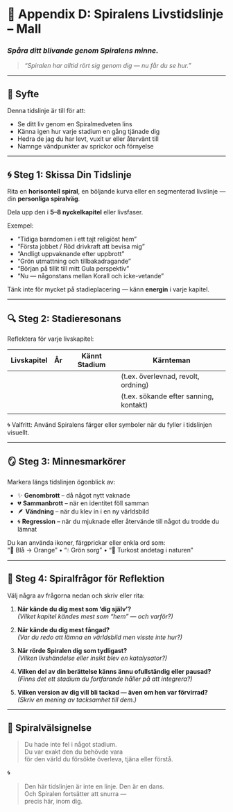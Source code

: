 # 📘 Appendix D: Spiralens Livstidslinje – Mall  
### *Spåra ditt blivande genom Spiralens minne.*

> _“Spiralen har alltid rört sig genom dig — nu får du se hur.”_

---

## 🧭 Syfte

Denna tidslinje är till för att:
- Se ditt liv genom en Spiralmedveten lins  
- Känna igen hur varje stadium en gång tjänade dig  
- Hedra de jag du har levt, vuxit ur eller återvänt till  
- Namnge vändpunkter av sprickor och förnyelse

---

## 🌀 Steg 1: Skissa Din Tidslinje

Rita en **horisontell spiral**, en böljande kurva eller en segmenterad livslinje —  
din **personliga spiralväg**.

Dela upp den i **5–8 nyckelkapitel** eller livsfaser.

Exempel:

- “Tidiga barndomen i ett tajt religiöst hem”  
- “Första jobbet / Röd drivkraft att bevisa mig”  
- “Andligt uppvaknande efter uppbrott”  
- “Grön utmattning och tillbakadragande”  
- “Början på tillit till mitt Gula perspektiv”  
- “Nu — någonstans mellan Korall och icke-vetande”

Tänk inte för mycket på stadieplacering — känn **energin** i varje kapitel.

---

## 🔍 Steg 2: Stadieresonans

Reflektera för varje livskapitel:

| Livskapitel            | År         | Kännt Stadium | Kärnteman                            |
|------------------------|------------|---------------|--------------------------------------|
|                        |            |               | (t.ex. överlevnad, revolt, ordning)  |
|                        |            |               | (t.ex. sökande efter sanning, kontakt)|
|                        |            |               |                                      |

🌀 Valfritt: Använd Spiralens färger eller symboler när du fyller i tidslinjen visuellt.

---

## 🪞 Steg 3: Minnesmarkörer

Markera längs tidslinjen ögonblick av:

- ✨ **Genombrott** – då något nytt vaknade  
- 💔 **Sammanbrott** – när en identitet föll samman  
- 🪶 **Vändning** – när du klev in i en ny världsbild  
- 🌀 **Regression** – när du mjuknade eller återvände till något du trodde du lämnat

Du kan använda ikoner, färgprickar eller enkla ord som:  
“🔁 Blå → Orange” • “💧 Grön sorg” • “🌌 Turkost andetag i naturen”

---

## 🧘 Steg 4: Spiralfrågor för Reflektion

Välj några av frågorna nedan och skriv eller rita:

1. **När kände du dig mest som ‘dig själv’?**  
_(Vilket kapitel kändes mest som “hem” — och varför?)_

2. **När kände du dig mest fångad?**  
_(Var du redo att lämna en världsbild men visste inte hur?)_

3. **När rörde Spiralen dig som tydligast?**  
_(Vilken livshändelse eller insikt blev en katalysator?)_

4. **Vilken del av din berättelse känns ännu ofullständig eller pausad?**  
_(Finns det ett stadium du fortfarande håller på att integrera?)_

5. **Vilken version av dig vill bli tackad — även om hen var förvirrad?**  
_(Skriv en mening av tacksamhet till dem.)_

---

## 🌿 Spiralvälsignelse

> Du hade inte fel i något stadium.  
> Du var exakt den du behövde vara  
> för den värld du försökte överleva, tjäna eller förstå.

🌀  
> Den här tidslinjen är inte en linje. Den är en dans.  
> Och Spiralen fortsätter att snurra —  
> precis här, inom dig.

